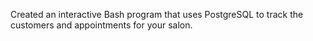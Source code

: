 Created an interactive Bash program that uses PostgreSQL to track the customers and appointments for your salon.

